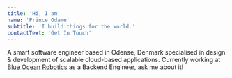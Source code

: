 ```yaml
---
title: 'Hi, I am'
name: 'Prince Odame'
subtitle: 'I build things for the world.'
contactText: 'Get In Touch'
---
```


A smart software engineer based in Odense, Denmark specialised in design & development of scalable cloud-based applications. Currently working at [Blue Ocean Robotics](https://www.blue-ocean-robotics.com/) as a Backend Engineer, ask me about it!
